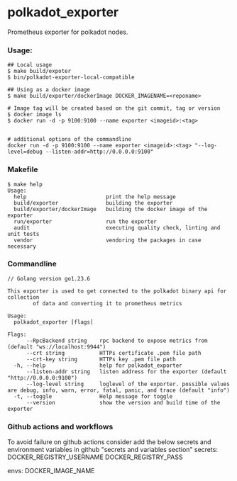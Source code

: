 # polkadot_exporter
Prometheus exporter for polkadot nodes.

### Usage:
```
## Local usage
$ make build/expoter
$ bin/polkadot-exporter-local-compatible
```
```
## Using as a docker image
$ make build/exporter/dockerImage DOCKER_IMAGENAME=<reponame>

# Image tag will be created based on the git commit, tag or version
$ docker image ls
$ docker run -d -p 9100:9100 --name exporter <imageid>:<tag>


# additional options of the commandline 
docker run -d -p 9100:9100 --name exporter <imageid>:<tag> "--log-level=debug --listen-addr=http://0.0.0.0:9100"

```

### Makefile
```
$ make help 
Usage:
  help                         print the help message
  build/exporter               building the exporter
  build/exporter/dockerImage   building the docker image of the exporter
  run/exporter                 run the exporter
  audit                        executing quality check, linting and unit tests
  vendor                       vendoring the packages in case necessary
```

### Commandline
```
// Golang version go1.23.6

This exporter is used to get connected to the polkadot binary api for collection
        of data and converting it to prometheus metrics

Usage:
  polkadot_exporter [flags]

Flags:
      --RpcBackend string    rpc backend to expose metrics from (default "ws://localhost:9944")
      --crt string           HTTPs certificate .pem file path
      --crt-key string       HTTPs key .pem file path
  -h, --help                 help for polkadot_exporter
      --listen-addr string   listen address for the exporter (default "http://0.0.0.0:9100")
      --log-level string     loglevel of the exporter. possible values are debug, info, warn, error, fatal, panic, and trace (default "info")
  -t, --toggle               Help message for toggle
      --version              show the version and build time of the exporter

```

### Github actions and workflows
To avoid failure on github actions consider add the below secrets and environment variables in github "secrets and variables section"
secrets:
DOCKER_REGISTRY_USERNAME
DOCKER_REGISTRY_PASS

envs:
DOCKER_IMAGE_NAME
